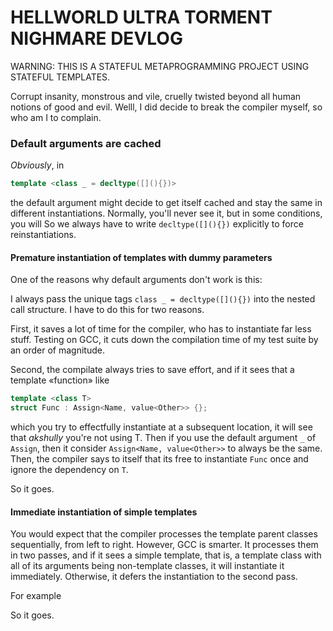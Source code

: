 # HELLWORLD ULTRA TORMENT NIGHMARE DEVLOG

WARNING: THIS IS A STATEFUL METAPROGRAMMING PROJECT USING STATEFUL TEMPLATES. 

Corrupt insanity, monstrous and vile, cruelly twisted beyond all human notions of good and evil. Welll, I did decide to break the compiler myself, so who am I to complain.

### Default arguments are cached

*Obviously*, in
```cpp
template <class _ = decltype([](){})>
```
the default argument might decide to get itself cached and stay the same in different instantiations.
Normally, you'll never see it, but in some conditions, you will 
So we always have to write `decltype([](){})` explicitly to force reinstantiations.

#### Premature instantiation of templates with dummy parameters  

One of the reasons why default arguments don't work is this:

I always pass the unique tags `class _ = decltype([](){})` into the nested call structure. I have to do this for two reasons.

First, it saves a lot of time for the compiler, who has to instantiate far less stuff. Testing on GCC, it cuts down the compilation time of my test suite by an order of magnitude.

Second, the compilate always tries to save effort, and if it sees that a template «function» like
```c++
template <class T>
struct Func : Assign<Name, value<Other>> {};
```
which you try to effectfully instantiate at a subsequent location, it will see that _akshully_ you're not using T. Then if you use the default argument `_` of `Assign`, then it consider `Assign<Name, value<Other>>` to always be the same.
Then, the compiler says to itself that its free to instantiate `Func` once and ignore the dependency on `T`. 


So it goes.

#### Immediate instantiation of simple templates

You would expect that the compiler processes the template parent classes sequentially, from left to right. However, GCC is smarter. It processes them in two passes, and if it sees a simple template, that is, a template class with all of its arguments being non-template classes, it will instantiate it immediately. Otherwise, it defers the instantiation to the second pass. 

For example

So it goes.
